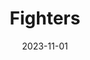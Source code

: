 ---
title: Fighters
fulltitle: Fighters
date: 2023-11-01
tags:
- 2023
characters:
- tzipora
categories:
- landscapes
- machines & vehicles
- police & military
keywords:
- 2023
url: /stories/fighter-tundra/
toc: false
rgb: 167, 177, 190
image: /images/fullres/tundra.jpg
reddit: null
print: null
video: null
caption: They test new fighter jets out in the flower tundra.
---